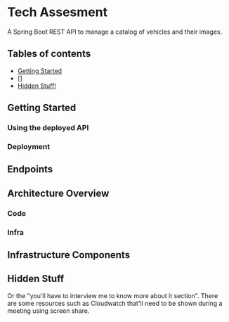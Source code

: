 # Tech Assesment

A Spring Boot REST API to manage a catalog of vehicles and their images.

## Tables of contents
- [Getting Started](#getting-started)
- []
- [Hidden Stuff!](#hidden-stuff)

## Getting Started
### Using the deployed API

### Deployment

## Endpoints

## Architecture Overview
### Code
### Infra

## Infrastructure Components

## Hidden Stuff
Or the "you'll have to interview me to know more about it section".
There are some resources such as Cloudwatch that'll need to be shown during
a meeting using screen share.
